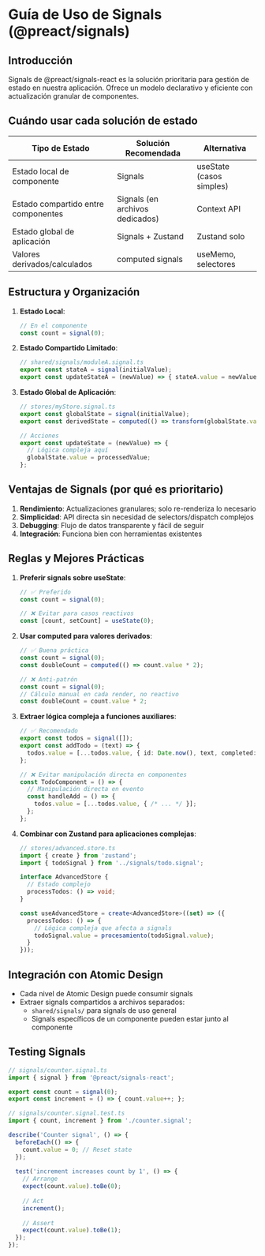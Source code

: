 # Guía de Uso de Signals (@preact/signals)

## Introducción

Signals de @preact/signals-react es la solución prioritaria para gestión de estado en nuestra aplicación. Ofrece un modelo declarativo y eficiente con actualización granular de componentes.

## Cuándo usar cada solución de estado

| Tipo de Estado | Solución Recomendada | Alternativa |
|----------------|----------------------|-------------|
| Estado local de componente | Signals | useState (casos simples) |
| Estado compartido entre componentes | Signals (en archivos dedicados) | Context API |
| Estado global de aplicación | Signals + Zustand | Zustand solo |
| Valores derivados/calculados | computed signals | useMemo, selectores |

## Estructura y Organización

1. **Estado Local**:

   ```typescript
   // En el componente
   const count = signal(0);
   ```

2. **Estado Compartido Limitado**:

   ```typescript
   // shared/signals/moduleA.signal.ts
   export const stateA = signal(initialValue);
   export const updateStateA = (newValue) => { stateA.value = newValue; };
   ```

3. **Estado Global de Aplicación**:

   ```typescript
   // stores/myStore.signal.ts
   export const globalState = signal(initialValue);
   export const derivedState = computed(() => transform(globalState.value));
   
   // Acciones
   export const updateState = (newValue) => { 
     // Lógica compleja aquí
     globalState.value = processedValue;
   };
   ```

## Ventajas de Signals (por qué es prioritario)

1. **Rendimiento**: Actualizaciones granulares; solo re-renderiza lo necesario
2. **Simplicidad**: API directa sin necesidad de selectors/dispatch complejos  
3. **Debugging**: Flujo de datos transparente y fácil de seguir
4. **Integración**: Funciona bien con herramientas existentes

## Reglas y Mejores Prácticas

1. **Preferir signals sobre useState**:

   ```typescript
   // ✅ Preferido
   const count = signal(0);
   
   // ❌ Evitar para casos reactivos
   const [count, setCount] = useState(0);
   ```

2. **Usar computed para valores derivados**:

   ```typescript
   // ✅ Buena práctica
   const count = signal(0);
   const doubleCount = computed(() => count.value * 2);
   
   // ❌ Anti-patrón
   const count = signal(0);
   // Cálculo manual en cada render, no reactivo
   const doubleCount = count.value * 2;
   ```

3. **Extraer lógica compleja a funciones auxiliares**:

   ```typescript
   // ✅ Recomendado
   export const todos = signal([]);
   export const addTodo = (text) => {
     todos.value = [...todos.value, { id: Date.now(), text, completed: false }];
   };
   
   // ❌ Evitar manipulación directa en componentes
   const TodoComponent = () => {
     // Manipulación directa en evento
     const handleAdd = () => {
       todos.value = [...todos.value, { /* ... */ }];
     };
   };
   ```

4. **Combinar con Zustand para aplicaciones complejas**:

   ```typescript
   // stores/advanced.store.ts
   import { create } from 'zustand';
   import { todoSignal } from '../signals/todo.signal';
   
   interface AdvancedStore {
     // Estado complejo
     processTodos: () => void;
   }
   
   const useAdvancedStore = create<AdvancedStore>((set) => ({
     processTodos: () => {
       // Lógica compleja que afecta a signals
       todoSignal.value = procesamiento(todoSignal.value);
     }
   }));
   ```

## Integración con Atomic Design

- Cada nivel de Atomic Design puede consumir signals
- Extraer signals compartidos a archivos separados:
  - `shared/signals/` para signals de uso general
  - Signals específicos de un componente pueden estar junto al componente

## Testing Signals

```typescript
// signals/counter.signal.ts
import { signal } from '@preact/signals-react';

export const count = signal(0);
export const increment = () => { count.value++; };

// signals/counter.signal.test.ts
import { count, increment } from './counter.signal';

describe('Counter signal', () => {
  beforeEach(() => {
    count.value = 0; // Reset state
  });
  
  test('increment increases count by 1', () => {
    // Arrange
    expect(count.value).toBe(0);
    
    // Act
    increment();
    
    // Assert
    expect(count.value).toBe(1);
  });
});
```
